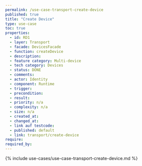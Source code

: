 ```yaml
---
permalink: /use-case-transport-create-device
published: true
title: "Create Device"
type: use-case
toc: true
properties:
  - id: RD1
  - layer: Transport
  - facade: DevicesFacade
  - function: createDevice
  - description:
  - feature category: Multi-device
  - tech category: Devices
  - status: DONE
  - comments:
  - actor: Identity
  - component: Runtime
  - trigger:
  - precondition:
  - result:
  - priority: n/a
  - complexity: n/a
  - size: n/a
  - created_at:
  - changed_at:
  - link auf testcode:
  - published: default
  - link: transport/create-device
require:
required_by:
---
```


{% include use-cases/use-case-transport-create-device.md %}
